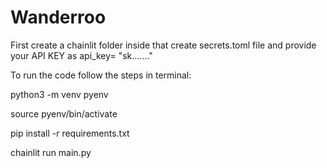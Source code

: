 # Wanderroo


First create a chainlit folder inside that create secrets.toml file and provide your API KEY as api_key= "sk......."

To run the code follow the steps in terminal:

python3 -m venv pyenv  

source pyenv/bin/activate    

pip install -r requirements.txt 

chainlit run main.py  
